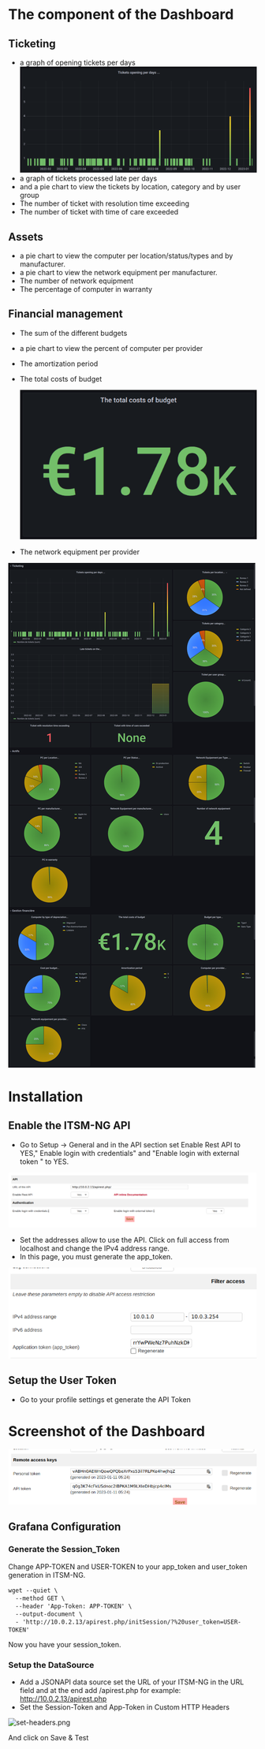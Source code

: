 # The component of the Dashboard
## Ticketing
* a graph of opening tickets per days
  ![Screenshot tickets per days](img/grafana/tickets-per-days.png)
* a graph of tickets processed late per days
* and a pie chart to view the tickets by location, category and by user group
* The number of ticket with resolution time exceeding
* The number of ticket with time of care exceeded
## Assets
* a pie chart to view the computer per location/status/types and by manufacturer.
* a pie chart to view the network equipment per manufacturer.
* The number of network equipment
* The percentage of computer in warranty
## Financial management
* The sum of the different budgets
* a pie chart to view the percent of computer per provider
* The amortization period
* The total costs of budget

  ![Screenshot total of budget](img/grafana/total-budget.png)

* The network equipment per provider

![Screenshot total of budget](img/grafana/Dashboards-Grafana-Full.png)

# Installation
## Enable the ITSM-NG API
* Go to Setup -> General and in the API section set Enable Rest API	to YES," Enable login with credentials" and "Enable login with external token " to YES.

![enable-api.png](img/grafana/enable-api.png)
* Set the addresses allow to use the API. Click on full access from localhost and change the IPv4 address range.
* In this page, you must generate the app_token.

![app-token.png](img/grafana/app-token.png)

## Setup the User Token
* Go to your profile settings et generate the API Token

# Screenshot of the Dashboard
![user-api.png](img/grafana/user-api.png)

## Grafana Configuration
### Generate the Session_Token
Change APP-TOKEN and USER-TOKEN to your app_token and user_token generation in ITSM-NG. 

```
wget --quiet \
  --method GET \
  --header 'App-Token: APP-TOKEN' \
  --output-document \
  - 'http://10.0.2.13/apirest.php/initSession/?%20user_token=USER-TOKEN'
````

Now you have your session_token.

### Setup the DataSource
* Add a JSONAPI data source set the URL of your ITSM-NG in the URL field and at the end add /apirest.php for example: http://10.0.2.13/apirest.php
* Set the Session-Token and App-Token in Custom HTTP Headers

![set-headers.png](img/grafana/set-headers.png)

And click on Save & Test

